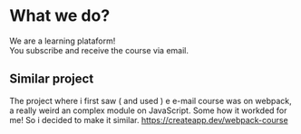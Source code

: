 # What we do?
We are a learning plataform! </br>
You subscribe and receive the course via email.

## Similar project

The project where i first saw ( and used ) e e-mail course was on webpack, a really weird an complex module on JavaScript. Some how it workded for me! So i decided to make it similar.
https://createapp.dev/webpack-course
